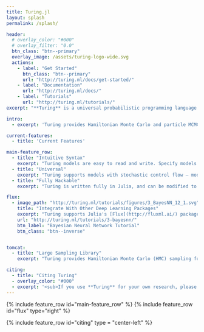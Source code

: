 ```yaml
---
title: Turing.jl
layout: splash
permalink: /splash/

header:
  # overlay_color: "#000"
  # overlay_filter: "0.0"
  btn_class: "btn--primary"
  overlay_image: /assets/turing-logo-wide.svg
  actions:
    - label: "Get Started"
      btn_class: "btn--primary"
      url: "http://turing.ml/docs/get-started/"
    - label: "Documentation"
      url: "http://turing.ml/docs/"
    - label: "Tutorials"
      url: "http://turing.ml/tutorials/"
excerpt: "**Turing** is a universal probabilistic programming language with an intuitive modelling interface, composable probabilistic inference, and computational scalability."

intro:
  - excerpt: 'Turing provides Hamiltonian Monte Carlo and particle MCMC sampling algorithms for complex posterior distributions ideal for distributions involving discrete variables and stochastic control flows.'

current-features:
  - title: 'Current Features'

main-feature_row:
  - title: "Intuitive Syntax"
    excerpt: "Turing models are easy to read and write. Specify models quickly and easily."
  - title: "Universal"
    excerpt: "Turing supports models with stochastic control flow — models work the way you write them."
  - title: "Fully Hackable"
    excerpt: "Turing is written fully in Julia, and can be modified to suit your needs."

flux:
  - image_path: "http://turing.ml/tutorials/figures/3_BayesNN_12_1.svg"
    title: "Integrate With Other Deep Learning Packages"
    excerpt: "Turing supports Julia's [Flux](http://fluxml.ai/) package for automatic differentiation. Combine Turing and Flux to construct probabalistic variants of traditional machine learning models."
    url: "http://turing.ml/tutorials/3-bayesnn/"
    btn_label: "Bayesian Neural Network Tutorial"
    btn_class: "btn--inverse"


tomcat:
  - title: "Large Sampling Library"
    excerpt: "Turing provides Hamiltonian Monte Carlo (HMC) sampling for differentiable posterior distributions, Particle MCMC sampling for complex posterior distributions involving discrete variables and stochastic control flow, and Gibbs sampling which combines particle MCMC, HMC and many other MCMC algorithms."

citing:
  - title: "Citing Turing"
  - overlay_color: "#000"
  - excerpt: '<sub>If you use **Turing** for your own research, please consider citing the following publication: Hong Ge, Kai Xu, and Zoubin Ghahramani: **Turing: Composable inference for probabilistic programming.** AISTATS 2018 [pdf](http://proceedings.mlr.press/v84/ge18b.html) [bibtex](https://dblp.org/rec/bib2/conf/aistats/GeXG18.bib)</sub>'
---
```


{% include feature_row id="main-feature_row" %}
{% include feature_row id="flux" type="right" %}


{% include feature_row id="citing" type = "center-left" %}
